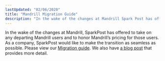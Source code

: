 ```yaml
---
lastUpdated: "02/06/2020"
title: "Mandrill Migration Guide"
description: "In the wake of the changes at Mandrill Spark Post has offered to take on any departing Mandrill users and to honor Mandrill’s pricing for those users As a company Spark Post would like to make the transition as seamless as possible Please view our Migration guide We also have..."
---
```


In the wake of the changes at Mandrill, SparkPost has offered to take on any departing Mandrill users and to honor Mandrill’s pricing for those users. As a company, SparkPost would like to make the transition as seamless as possible. Please view our [Migration guide](https://www.sparkpost.com/mandrill-migration-guide). We also have [a blog post](https://www.sparkpost.com/blog/mandrill-alternative-sparkpost-survival-guide/) that provides more detail.
